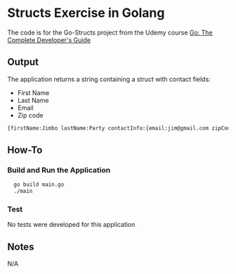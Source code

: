 # Structs Exercise in Golang

The code is for the Go-Structs project from the Udemy course [Go: The Complete Developer's Guide](https://www.udemy.com/course/go-the-complete-developers-guide/)

## Output

The application returns a string containing a struct with contact fields:
- First Name
- Last Name
- Email
- Zip code

```bash
{firstName:Jimbo lastName:Party contactInfo:{email:jim@gmail.com zipCode:94000}}
```

## How-To

### Build and Run the Application

```bash
  go build main.go
  ./main
```

### Test

No tests were developed for this application

## Notes

N/A
